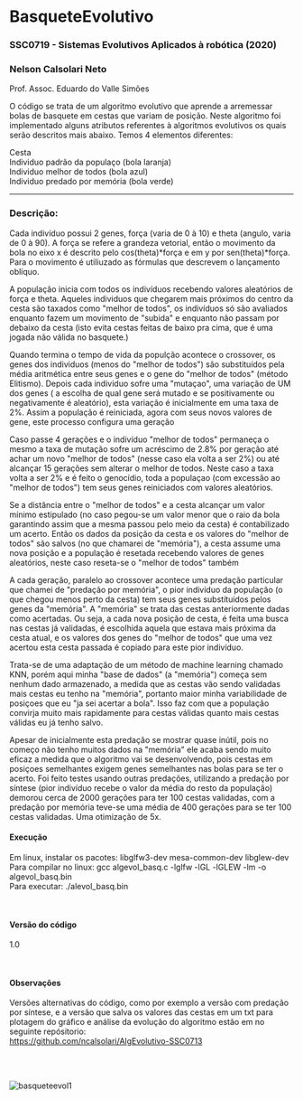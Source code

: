 # BasqueteEvolutivo

<h3>SSC0719 - Sistemas Evolutivos Aplicados à robótica (2020)</h3>
<h3>Nelson Calsolari Neto</h3>
<p>Prof. Assoc. Eduardo do Valle Simões</p>

O código se trata de um algoritmo evolutivo que aprende a arremessar bolas de basquete em cestas que variam de posição.
Neste algoritmo foi implementado alguns atributos referentes à algoritmos evolutivos os quais serão descritos mais abaixo.
Temos 4 elementos diferentes:

Cesta <br>
Individuo padrão da populaço (bola laranja)<br>
Individuo melhor de todos (bola azul)<br>
Individuo predado por memória (bola verde)<br>

<hr>

<h3>Descrição:</h3>
<p>Cada indivíduo possui 2 genes, força (varia de 0 à 10) e theta (angulo, varia de 0 à 90). A força se refere a grandeza vetorial, então o movimento da bola no eixo x é descrito pelo cos(theta)*força e em y por sen(theta)*força. Para o movimento é utiliuzado as fórmulas que descrevem o lançamento oblíquo.</p>

<p>A população inicia com todos os indivíduos recebendo valores aleatórios de força e theta. Aqueles individuos que chegarem mais próximos do centro da cesta são taxados como "melhor de todos", os indivíduos só são avaliados enquanto fazem um movimento de "subida" e enquanto não passam por debaixo da cesta (isto evita cestas feitas de baixo pra cima, que é uma jogada não válida no basquete.)</p>

<p>Quando termina o tempo de vida da populção acontece o crossover, os genes dos individuos (menos do "melhor de todos") são substituídos pela média aritmética entre seus genes e o gene do "melhor de todos" (método Elitismo). Depois cada individuo sofre uma "mutaçao", uma variação de UM dos genes ( a escolha de qual gene será mutado e se positivamente ou negativamente é aleatório), esta variação é inicialmente em uma taxa de 2%. Assim a população é reiniciada, agora com seus novos valores de gene, este processo configura uma geração </p>

<p>Caso passe 4 gerações e o indivíduo "melhor de todos" permaneça o mesmo a taxa de mutação sofre um acréscimo de 2.8% por geração até achar um novo "melhor de todos" (nesse caso ela volta a ser 2%) ou até alcançar 15 gerações sem alterar o melhor de todos. Neste caso a taxa volta a ser 2% e é feito o genocídio, toda a populaçao (com excessão ao "melhor de todos") tem seus genes reiniciados com valores aleatórios.  </p>

<p>Se a distância entre o "melhor de todos" e a cesta alcançar um valor mínimo estipulado (no caso pegou-se um valor menor que o raio da bola garantindo assim que a mesma passou pelo meio da cesta) é contabilizado um acerto. Então os dados da posição da cesta e os valores do "melhor de todos" são salvos (no que chamarei de "memória"), a cesta assume uma nova posição e a população é resetada recebendo valores de genes aleatórios, neste caso reseta-se o "melhor de todos" também </p>

<p>A cada geração, paralelo ao crossover acontece uma predação particular que chamei de "predação por memória", o pior indivíduo da população (o que chegou menos perto da cesta) tem seus genes substítuidos pelos genes da "memória". A "memória" se trata das cestas anteriormente dadas como acertadas. Ou seja, a cada nova posição de cesta, é feita uma busca nas cestas já validadas, é escolhida aquela que estava mais próxima da cesta atual, e os valores dos genes do "melhor de todos" que uma vez acertou esta cesta passada é copiado para este pior indivíduo.</p>
<p>Trata-se de uma adaptação de um método de machine learning chamado KNN, porém aqui minha "base de dados" (a "memória") começa sem nenhum dado armazenado, a medida que as cestas vão sendo validadas mais cestas eu tenho na "memória", portanto maior minha variabilidade de posiçoes que eu "ja sei acertar a bola". Isso faz com que a população convirja muito mais rapidamente para cestas válidas quanto mais cestas válidas eu já tenho salvo.</p>

<p>Apesar de inicialmente esta predação se mostrar quase inútil, pois no começo não tenho muitos dados na "memória" ele acaba sendo muito eficaz a medida que o algoritmo vai se desenvolvendo, pois cestas em posiçoes semelhantes exigem genes semelhantes nas bolas para se ter o acerto. Foi feito testes usando outras predações, utilizando a predação por síntese (pior indivíduo recebe o valor da média do resto da população) demorou cerca de 2000 gerações para ter 100 cestas validadas, com a predação por memória teve-se uma média de 400 gerações para se ter 100 cestas validadas. Uma otimização de 5x.</p>


#### Execução
Em linux, instalar os pacotes: libglfw3-dev mesa-common-dev libglew-dev<br>
Para compilar no linux: gcc algevol_basq.c -lglfw -lGL -lGLEW -lm -o algevol_basq.bin<br>
Para executar: ./alevol_basq.bin<br>

<br>

#### Versão do código
1.0

<br>

#### Observações
Versões alternativas do código, como por exemplo a versão com predação por síntese, e a versão que salva os valores das cestas em um txt para plotagem do gráfico e análise da evolução do algoritmo estão em no seguinte repósitorio: <br>
https://github.com/ncalsolari/AlgEvolutivo-SSC0713

<br>
<br>

![basqueteevol1](https://user-images.githubusercontent.com/26654523/102576693-fdc93b00-40d4-11eb-8b53-d065c9a780be.png)



